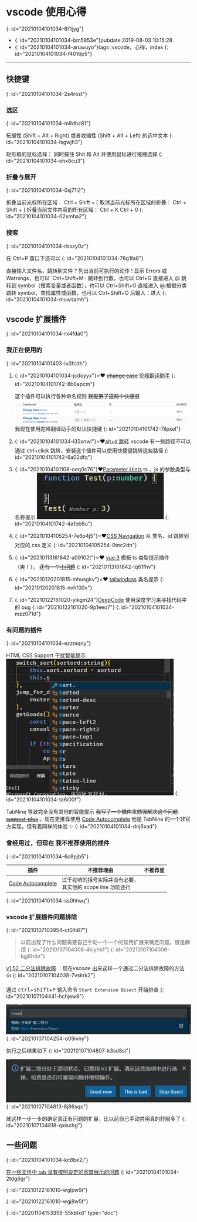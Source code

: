 # vscode 使用心得
{: id="20210104101034-6l1ijyg"}

- {: id="20210104101034-bm5953e"}pubdate:2019-08-03 10:15:28
- {: id="20210104101034-aruwuyo"}tags :vscode，心得，index
{: id="20210104101034-f4016p5"}

---

## 快捷键
{: id="20210104101034-2s4rost"}

### 选区
{: id="20210104101034-m8dbz81"}

拓展性 (Shift + Alt + Right) 或者收缩性 (Shift + Alt + Left) 的选中文本
{: id="20210104101034-lsgwjh3"}

矩形框的鼠标选择： 同时按住 Shit 和 Alt 并使用鼠标进行拖拽选择
{: id="20210104101034-enx8cu3"}

### 折叠与展开
{: id="20210104101034-0sj71l2"}

折叠当前光标所在区域： Ctrl + Shift + [
取消当前光标所在区域的折叠： Ctrl + Shift + ]
折叠当前文件内容的所有区域： Ctrl + K Ctrl + 0
{: id="20210104101034-02xmha2"}

### 搜索
{: id="20210104101034-rbszy0z"}

在 Ctrl+P 窗口下还可以
{: id="20210104101034-78g1fa8"}

直接输入文件名，跳转到文件
? 列出当前可执行的动作
! 显示 Errors 或 Warnings，也可以 `Ctrl+Shift+M
: 跳转到行数，也可以 Ctrl+G 直接进入
@ 跳转到 symbol（搜索变量或者函数），也可以 Ctrl+Shift+O 直接进入
@:根据分类跳转 symbol，查找属性或函数，也可以 Ctrl+Shift+O 后输入：进入
{: id="20210104101034-muwsamh"}

## vscode 扩展插件
{: id="20210104101034-rx4fda0"}

### 我正在使用的
{: id="20210104101403-iu3fcdh"}

1. {: id="20210104101034-jcdoyyx"}⭐❤ ~~[change case](https://marketplace.visualstudio.com/items?itemName=wmaurer.change-case)~~ [驼峰翻译助手](https://marketplace.visualstudio.com/items?itemName=svenzhao.var-translation)
   {: id="20210104101742-8b8apcm"}

   这个插件可以执行各种命名规则
   ~~我配置了这两个快捷键 ![快捷键配置](./快捷键配置.png)~~ 我现在使用驼峰翻译助手的默认快捷键
   {: id="20210104101742-7ilpxel"}
2. {: id="20210104101034-l35xnwl"}⭐❤[alt+d 跳转](https://marketplace.visualstudio.com/items?itemName=jack89ita.open-file-from-path)
   vscode 有一些路径不可以通过 ctrl+click 跳转，安装这个插件可以使用快捷键跳转这些路径
   {: id="20210104101742-6a02dfq"}
3. {: id="20210104101108-oeq0c76"}❤[Parameter Hints](https://marketplace.visualstudio.com/items?itemName=DominicVonk.parameter-hints)
   ts 、js 的参数类型与名称提示 ![image.png](assets/20210104101254-1p86jun-image.png)
   {: id="20210104101742-4a1bb8u"}
4. {: id="20210104105254-7e6p4j5"}⭐❤[CSS Navigation](https://marketplace.visualstudio.com/items?itemName=pucelle.vscode-css-navigation) 从 类名、id 跳转到对应的 css 定义
   {: id="20210104105254-0tnc2dn"}
5. {: id="20210113161842-a09102t"}⭐❤ [vue 3](https://marketplace.visualstudio.com/items?itemName=johnsoncodehk.volar) 模板 ts 类型提示插件（爽！）。 ~~还有一个[小问题](https://github.com/johnsoncodehk/volar/issues/43)~~
   {: id="20210113161842-lq61fhv"}
6. {: id="20210120201815-mhusgkv"}⭐❤ [tailwindcss](https://marketplace.visualstudio.com/items?itemName=bradlc.vscode-tailwindcss) 类名提示
   {: id="20210120201815-nvhf00v"}
7. {: id="20210122161020-yikgm24"}[DeepCode](https://marketplace.visualstudio.com/items?itemName=DeepCode.deepcode) 使用深度学习来寻找代码中的 bug
   {: id="20210122161020-9p1eeo7"}
{: id="20210104101034-mzz071d"}

### 有问题的插件
{: id="20210104101034-ezzmqny"}

HTML CSS Support 干扰智能提示
![演示](./css-tips.png)
{: id="20210104101034-ta6i00f"}

TabNine 导致完全没有其他的智能提示 ~~我写了一个插件来勉强解决这个问题 [suggest-plus](https://marketplace.visualstudio.com/items?itemName=llej.suggest-plus)~~ 。现在更推荐使用 [Code Autocomplete](https://marketplace.visualstudio.com/items?itemName=svipas.code-autocomplete) 他是 TabNine 的一个非官方实现，但有着同样的体验 ✨
{: id="20210104101034-dnj6xad"}

### 曾经用过，但现在 我不推荐使用的插件
{: id="20210104101034-6c8pjb5"}

| 插件                                                                                                    | 不推荐理由                                                                         | 不推荐星 |
| ----------------------------------------------------------------------------------------------------------- | ----------------------------------------------------------------------------------------- | -------------- |
| [Code Autocomplete](https://marketplace.visualstudio.com/items?itemName=CoenraadS.bracket-pair-colorizer) | 过于花哨的括号实际并没有必要，<br />其实他的 scope line 功能还行 |              |
{: id="20210104101034-ss0htwq"}

### vscode 扩展插件问题排除
{: id="20210107103954-ct0lh67"}

> 以前出现了什么问题需要自己手动一个一个的禁用扩展来确定问题，很是麻烦
> {: id="20210107104008-4kiyhb1"}
{: id="20210107104006-kgj6h4n"}

[v1.52 二分法排除故障](https://code.visualstudio.com/updates/v1_52#_troubleshooting-extension-bisect) ：现在vscode 出来这样一个通过二分法排除故障的方法 👍
{: id="20210107104038-7vskrk2"}

通过 <kbd>ctrl</kbd>+<kbd>shift</kbd>+<kbd>P</kbd> 输入命令 `Start Extension Bisect` 开始排查
{: id="20210107104441-hchjew9"}

![QQ截图20210107104339.jpg](assets/20210107104436-i883cij-QQ截图20210107104339.jpg)
{: id="20210107104254-o09ivny"}

执行之后结果如下
{: id="20210107104807-k3sd8si"}

![image.png](assets/20210107104813-izywmau-image.png)
{: id="20210107104813-8j86sqo"}

就这样一步一步的确定真正有问题的扩展，比以前自己手动禁用真的舒服多了
{: id="20210107104818-qxischg"}

## 一些问题
{: id="20210104101034-kc8be2j"}

[在一些文件中 tab 没有按照设定的宽度展示的问题](https://segmentfault.com/q/1010000008771415)
{: id="20210104101034-2tdg6gr"}

{: id="20210122161010-wglpw9i"}

{: id="20210122161010-wgj8w5f"}


{: id="20201104153359-55kblxd" type="doc"}
